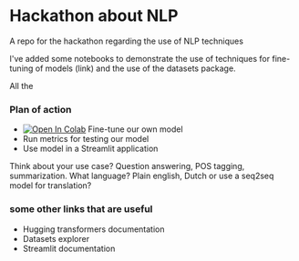 # Hackathon about NLP
A repo for the hackathon regarding the use of NLP techniques

I've added some notebooks to demonstrate the use of techniques for fine-tuning of models (link) and the use of the datasets package. 

All the 


### Plan of action

- [![Open In Colab](https://colab.research.google.com/assets/colab-badge.svg)](https://colab.research.google.com/github/tvdermeer/NLP_hackathon/blob/main/NLP_hackathon_fine_tuning.ipynb) Fine-tune our own model
- Run metrics for testing our model
- Use model in a Streamlit application 

Think about your use case? Question answering, POS tagging, summarization. What language? Plain english, Dutch or use a seq2seq model for translation?  

### some other links that are useful 
- Hugging transformers documentation 
- Datasets explorer
- Streamlit documentation
